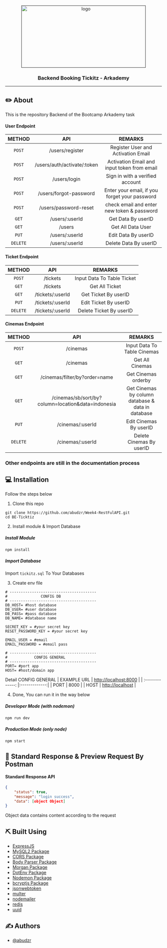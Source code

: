<p align="center">
  <a href="" rel="noopener">
 <img width=400px height=200px src="https://bookingtickitz.netlify.app/assets/img/logo.png" alt="logo"></a>
</p>

<h3 align="center">Backend Booking Tickitz - Arkademy</h3>

---

## ✏️ About

This is the repository Backend of the Bootcamp Arkademy task

#### User Endpoint

|  METHOD  |             API             |                    REMARKS                    |
| :------: | :-------------------------: | :-------------------------------------------: |
|  `POST`  |       /users/register       |      Register User and Activation Email       |
|  `POST`  | /users/auth/activate/:token |  Activation Email and input token from email  |
|  `POST`  |        /users/login         |        Sign in with a verified account        |
|  `POST`  |   /users/forgot-password    | Enter your email, if you forget your password |
|  `POST`  |    /users/password-reset    |  check email and enter new token & password   |
|  `GET`   |       /users/:userId        |              Get Data By userID               |
|  `GET`   |           /users            |               Get All Data User               |
|  `PUT`   |       /users/:userId        |              Edit Data By userID              |
| `DELETE` |       /users/:userId        |             Delete Data By userID             |

#### Ticket Endpoint

|  METHOD  |       API        |          REMARKS           |
| :------: | :--------------: | :------------------------: |
|  `POST`  |     /tickets     | Input Data To Table Ticket |
|  `GET`   |     /tickets     |       Get All Ticket       |
|  `GET`   | /tickets/:userId |    Get Ticket By userID    |
|  `PUT`   | /tickets/:userId |   Edit Ticket By userID    |
| `DELETE` | /tickets/:userId |  Delete Ticket By userID   |

#### Cinemas Endpoint

|  METHOD  |                        API                         |                      REMARKS                      |
| :------: | :------------------------------------------------: | :-----------------------------------------------: |
|  `POST`  |                      /cinemas                      |            Input Data To Table Cinemas            |
|  `GET`   |                      /cinemas                      |                  Get All Cinemas                  |
|  `GET`   |           /cinemas/filter/by?order=name            |                Get Cinemas orderby                |
|  `GET`   | /cinemas/sb/sort/by?column=location&data=indonesia | Get Cinemas by column database & data in database |
|  `PUT`   |                  /cinemas/:userId                  |              Edit Cinemas By userID               |
| `DELETE` |                  /cinemas/:userId                  |             Delete Cinemas By userID              |

### Other endpoints are still in the documentation process

## 💻 Installation

Follow the steps below

1. Clone this repo

```
git clone https://github.com/abudzr/Week4-RestFulAPI.git
cd BE-Ticktiz
```

2. Install module & Import Database

##### Install Module

```
npm install
```

##### Import Database

Import `tickitz.sql` To Your Databases

3. Create env file

```
# ---------------------------------------
#               CONFIG DB
# ---------------------------------------
DB_HOST= #host database
DB_USER= #user database
DB_PASS= #pass database
DB_NAME= #database name

SECRET_KEY = #your secret key
RESET_PASSWORD_KEY = #your secret key

EMAIL_USER = #email
EMAIL_PASSWORD = #email pass

# ---------------------------------------
#            CONFIG GENERAL
# ---------------------------------------
PORT= #port app
HOST= #host/domain app
```

Detail CONFIG GENERAL
| EXAMPLE URL | [http://localhost:8000]() |
| :-------------: |:-------------:|
| PORT | 8000 |
| HOST | [http://localhost]() |

4. Done, You can run it in the way below

##### Developer Mode (with nodemon)

```
npm run dev
```

##### Production Mode (only node)

```
npm start
```

## 🔖 Standard Response & Preview Request By Postman

#### Standard Response API

```json
{
    "status": true,
    "message": "login success",
    "data": [object Object]
}
```

Object data contains content according to the request

## ⛏️ Built Using

- [ExpressJS](https://expressjs.com)
- [MySQL2 Package](https://www.npmjs.com/package/mysql2)
- [CORS Package](https://www.npmjs.com/package/cors)
- [Body Parser Package](https://www.npmjs.com/package/body-parser)
- [Morgan Package](https://www.npmjs.com/package/morgan)
- [DotEnv Package](https://www.npmjs.com/package/dotenv)
- [Nodemon Package](https://www.npmjs.com/package/nodemon)
- [bcryptjs Package](https://www.npmjs.com/package/bcryptjs)
- [jsonwebtoken](https://www.npmjs.com/package/jsonwebtoken)
- [multer](https://www.npmjs.com/package/multer)
- [nodemailer](https://www.npmjs.com/package/nodemailer)
- [redis](https://www.npmjs.com/package/redis)
- [uuid](https://www.npmjs.com/package/uuid)

## ✍️ Authors

- [@abudzr](https://github.com/abudzr)
